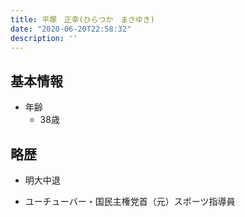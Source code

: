 ```yaml
---
title: 平塚　正幸(ひらつか　まさゆき)
date: "2020-06-20T22:58:32"
description: ''
---
```


## 基本情報

* 年齢
  * 38歳

## 略歴

* 明大中退

* ユーチューバー・国民主権党首（元）スポーツ指導員
